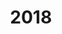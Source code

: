 ---
title: 2018
menu:
  sidebar:
    name: 2018
    identifier: 2018-news
    parent: news
    weight: 300
---